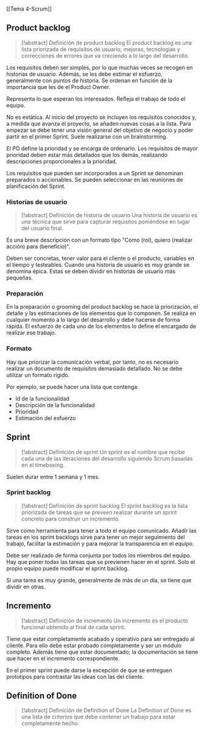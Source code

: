 [[Tema 4-Scrum]]

## Product backlog
> [!abstract] Definición de product backlog
> El product backlog es una lista priorizada de requisitos de usuario, mejoras, tecnologías y correcciones de errores que va creciendo a lo largo del desarrollo. 

Los requisitos deben ser simples, por lo que muchas veces se recogen en historias de usuario. Además, se les debe estimar el esfuerzo, generalmente con puntos de historia. Se ordenan en función de la importancia que les de el Product Owner.

Representa lo que esperan los interesados. Refleja el trabajo de todo el equipo. 

No es estática. Al inicio del proyecto se incluyen los requisitos conocidos y, a medida que avanza el proyecto, se añaden nuevas cosas a la lista. Para empezar se debe tener una visión general del objetivo de negocio y poder partir en el primer Sprint. Suele realizarse con un brainstorming.

El PO define la prioridad y se encarga de ordenarlo. Los requisitos de mayor prioridad deben estar más detallados que los demás, realizando descripciones proporcionales a la prioridad.

Los requisitos que pueden ser incorporados a un Sprint se denominan preparados o accionables. Se pueden seleccionar en las reuniones de planificación del Sprint.

### Historias de usuario
> [!abstract] Definición de historia de usuario
> Una historia de usuario es una técnica que sirve para capturar requisitos poniéndose en lugar del usuario final.

Es una breve descripción con un formato tipo "Como (rol), quiero (realizar acción) para (beneficio)".

Deben ser concretas, tener valor para el cliente o el producto, variables en el tiempo y testeables. Cuando una historia de usuario es muy grande se denomina épica. Estas se deben dividir en historias de usuario más pequeñas.

### Preparación
En la preparación o grooming del product backlog se hace la priorización, el detalle y las estimaciones de los elementos que lo componen. Se realiza en cualquier momento a lo largo del desarrollo y debe hacerse de forma rápida. El esfuerzo de cada uno de los elementos lo define el encargado de realizar ese trabajo.

### Formato
Hay que priorizar la comunicación verbal, por tanto, no es necesario realizar un documento de requisitos demasiado detallado. No se debe utilizar un formato rígido.

Por ejemplo, se puede hacer una lista que contenga:
+ Id de la funcionalidad
+ Descripción de la funcionalidad
+ Prioridad
+ Estimación del esfuerzo

## Sprint
> [!abstract] Definición de sprint
> Un sprint es el nombre que recibe cada una de las iteraciones del desarrollo siguiendo Scrum basadas en el timeboxing.

Suelen durar entre 1 semana y 1 mes.

### Sprint backlog
> [!abstract] Definición de sprint backlog
> El sprint backlog es la lista priorizada de tareas que se preveen realizar durante un sprint concreto para construir un incremento.

Sirve como herramienta para tener a todo el equipo comunicado. Añadir las tareas en los sprint backlogs sirve para tener un mejor seguimiento del trabajo, facilitar la estimación y para mejorar la transparencia en el equipo.

Debe ser realizado de forma conjunta por todos los miembros del equipo. Hay que poner todas las tareas que se previenen hacer en el sprint. Solo el propio equipo puede modificar el sprint backlog. 

Si una tarea es muy grande, generalmente de más de un día, se tiene que dividir en otras. 

## Incremento
> [!abstract] Definición de incremento
> Un incremento es el producto funcional obtenido al final de cada sprint.

Tiene que estar completamente acabado y operativo para ser entregado al cliente. Para ello debe estar probado completamente y ser un módulo completo. Además tiene que estar documentado; la documentación se tiene que hacer en el incremento correspondiente.

En el primer sprint puede darse la excepción de que se entreguen prototipos para contrastar las ideas con las del cliente. 

## Definition of Done
> [!abstract] Definición de Definition of Done
> La Definition of Done es una lista de criterios que debe contener un trabajo para estar completamente hecho.

